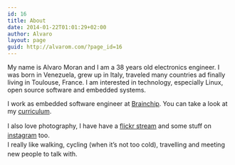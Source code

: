 ```yaml
---
id: 16
title: About
date: 2014-01-22T01:01:29+02:00
author: Alvaro
layout: page
guid: http://alvarom.com/?page_id=16
---
```



My name is Alvaro Moran and I am a 38 years old electronics engineer. I was born in Venezuela, grew up in Italy, traveled many countries ad finally living in Toulouse, France.
I am interested in technology, especially Linux, open source software and embedded systems.

I work as embedded software engineer at [Brainchip](http://www.brainchip.com). You can take a look at my [curriculum](http://alvarom.com/curriculum/).

<span style="line-height: 1.5em;">I also love photography, I have have a <a href="http://www.flickr.com/photos/jenik/" target="_blank">flickr stream</a> and some stuff on <a href="http://instagram.com/dirac3000" target="_blank">instagram</a> too.<br /> I really like walking, cycling (when it&#8217;s not too cold), travelling and meeting new people to talk with.</span>
